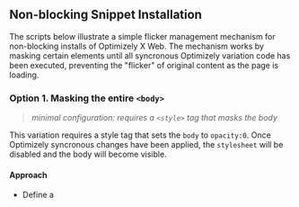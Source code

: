 ## Non-blocking Snippet Installation 
The scripts below illustrate a simple flicker management mechanism for non-blocking installs of Optimizely X Web. The mechanism works by masking certain elements until all syncronous Optimizely variation code has been executed, preventing the "flicker" of original content as the page is loading.

### Option 1. Masking the entire `<body>`
> _minimal configuration: requires a `<style>` tag that masks the body_

This variation requires a style tag that sets the `body` to `opacity:0`. Once Optimizely syncronous changes have been applied, the `stylesheet` will be disabled and the body will become visible.

#### Approach
* Define a <style id="optimizely-mask"> tag somewhere in the `<head>`
* Wait until Optimizely synchronous changes have been applied (`lifecycle.activated`)
* Query for the `style#optimizely-mask` node and set `disabled = true` to show the body.

sample code:
```html
<!DOCTYPE html>
<html>
<head>
<script type="text/javascript">
  var maskTimeout          = 3000,
      syncChangesApplied   = false;

  /**
  * Fired in the first call of Optimizely `action.applied`
  * Disables "masking" stylesheet
  */
  var removeMask = function() {
    if(syncChangesApplied) return;
    try {
      var styleNode = document.querySelector('style#optimizely-mask');
      styleNode.disabled = true;
    } catch(err) { }
    syncChangesApplied = true;
  }

  /**
  * Listen for first sync change applied
  * and unmask nodes
  */
  window.optimizely = window.optimizely || [];
  window.optimizely.push({
    type: "addListener",
    filter: {
      type: "lifecycle",
      name: "campaignDecided"
    },
    "handler": removeMask
  }); 

  setTimeout(removeMask, maskTimeout);
</script>    

<!-- Optimizely snippet -->
<script type="text/javascript" src="https://cdn.optimizely.com/js/PROJECTID.js" async></script>
  
<!-- masking stylesheet -->
<style id="optimizely-mask">
body {opacity: 0;}
</style>
  
</head>
<body>

    <h1>Nonblocking Snippet</h1>

</body>
</html>
```

### Option 2. Masking the entire `<body>`, JS only
> _no configuration necessary_

This variation will set `opacity:0` to the <body> prior to any elements becoming visible. Once Optimizely syncronous changes have been applied, the body will be unhidden.

#### Approach
* Within the `<head>`, add CSSRule to dynamic CSSStyleSheet that says body `{opacity: 0}`
* Wait until Optimizely synchronous changes have been applied (`lifecycle.activated`)
* Disable dynamic CSSStyleSheet, unhiding body.

sample code:
```html
<!DOCTYPE html>
<html>
<head>
<script type="text/javascript">
  var maskTimeout          = 3000,
      syncChangesApplied   = false;

  /**
  * Manages CSSStyleSheet actions
  * Handles adding and removing rules from our "masking" sheet
  */
  var cssRuleManager = {
    sheet: (function() {
      // https://davidwalsh.name/add-rules-stylesheets
      var style = document.createElement("style");
      style.appendChild(document.createTextNode(""));
      document.head.appendChild(style);
      return style.sheet;
    })(),
    addCSSRule: function(selector, rules) {
      if ("insertRule" in this.sheet) {
        this.sheet.insertRule(selector + "{" + rules + "}", 0);
      } else if ("addRule" in this.sheet) {
        this.sheet.addRule(selector, rules, 0);
      }
    }
  }  

  /**
  * Fired in the first call of Optimizely `action.applied`
  * Disables "masking" stylesheet
  */
  var removeMask = function() {
    if(syncChangesApplied) return;
    cssRuleManager.sheet.disabled = true;
    syncChangesApplied = true;
  }

  // Mask <body> immediately
  cssRuleManager.addCSSRule('body', 'opacity:0');

  /**
  * Listen for first sync change applied
  * and unmask nodes
  */
  window.optimizely = window.optimizely || [];
  window.optimizely.push({
    type: "addListener",
    filter: {
      type: "lifecycle",
      name: "campaignDecided"
    },
    "handler": removeMask
  }); 

  setTimeout(removeMask, maskTimeout);
</script>    
<script type="text/javascript" src="https://cdn.optimizely.com/js/PROJECTID.js" async></script>
</head>
<body>

    <h1>Nonblocking Snippet</h1>

</body>
</html>
```
---

### Option 3. Masking individual elements, JS only
> _configuration required: must provide a list of selectors to mask_

This variation will set `opacity:0` to the individual elements that are being manipulated as part of the variation treatment. Once Optimizely syncronous changes have been applied, the hidden elements will reappear. 

#### Approach
* Supply an Array of element selectors to become hidden
* For each selector supplied, add CSSRule to dynamic CSSStyleSheet that says SELECTOR `{opacity: 0}`
* Wait until Optimizely synchronous changes have been applied (`lifecycle.activated`)
* Disable dynamic CSSStyleSheet, unhiding body.

sample code

```html
<!DOCTYPE html>
<html>
<head>
<script type="text/javascript">
  var maskTimeout          = 3000,
      hideElementSelectors = ['h1', 'p:nth-of-type(2)'],
      syncChangesApplied   = false;      

  /**
  * Manages CSSStyleSheet actions
  * Handles adding and removing rules from our "masking" sheet
  */
  var cssRuleManager = {
    sheet: (function() {
      // https://davidwalsh.name/add-rules-stylesheets
      var style = document.createElement("style");
      style.appendChild(document.createTextNode(""));
      document.head.appendChild(style);
      return style.sheet;
    })(),
    addCSSRule: function(selector, rules) {
      if ("insertRule" in this.sheet) {
        this.sheet.insertRule(selector + "{" + rules + "}", 0);
      } else if ("addRule" in this.sheet) {
        this.sheet.addRule(selector, rules, 0);
      }
    }
  }  

  /**
  * Fired in the first call of Optimizely `action.applied`
  * Disables "masking" stylesheet
  */
  var removeMask = function() {
    // its adequate to remove mask class once on the first sync change
    if(syncChangesApplied) return;
    cssRuleManager.sheet.disabled = true;
    syncChangesApplied = true;
  }

  /**
  * Creates all CSSRules based on supplied list of selectors to hide
  * Binds Optimizely `action.applied` to unhide nodes by removing CSSRules
  */
  hideElementSelectors.forEach(function(selector) {
    cssRuleManager.addCSSRule(selector, 'opacity:0');
  });

  /**
  * Listen for first sync change applied
  * and unmask nodes
  */
  window.optimizely = window.optimizely || [];
  window.optimizely.push({
    type: "addListener",
    filter: {
      type: "lifecycle",
      name: "campaignDecided"
    },
    "handler": removeMask
  });  

  setTimeout(removeMask, maskTimeout);
</script>    
<script type="text/javascript" src="https://cdn.optimizely.com/js/PROJECTID.js" async></script>
</head>
<body>

    <h1>Nonblocking Snippet</h1>

</body>
</html>
```
